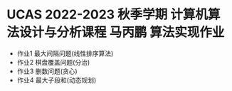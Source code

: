 # UCAS 2022-2023 秋季学期 计算机算法设计与分析课程 马丙鹏 算法实现作业
- 作业1 最大间隔问题(线性排序算法)
- 作业2 棋盘覆盖问题(分治)
- 作业3 删数问题(贪心)
- 作业4 最大子段和(动态规划)
